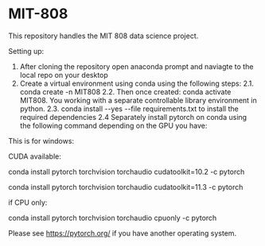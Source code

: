 # MIT-808
This repository handles the MIT 808 data science project.

Setting up:

1. After cloning the repository open anaconda prompt and naviagte to the local repo on your desktop
2. Create a virtual environment using conda using the following steps:
2.1. conda create -n MIT808 
2.2. Then once created: conda activate MIT808. You working with a separate controllable library environment in python.
2.3. conda install --yes --file requirements.txt to install the required dependencies
2.4 Separately install pytorch on conda using the following command depending on the GPU you have:

This is for windows:

CUDA available:

conda install pytorch torchvision torchaudio cudatoolkit=10.2 -c pytorch

conda install pytorch torchvision torchaudio cudatoolkit=11.3 -c pytorch

if CPU only:

conda install pytorch torchvision torchaudio cpuonly -c pytorch

Please see https://pytorch.org/ if you have another operating system.
